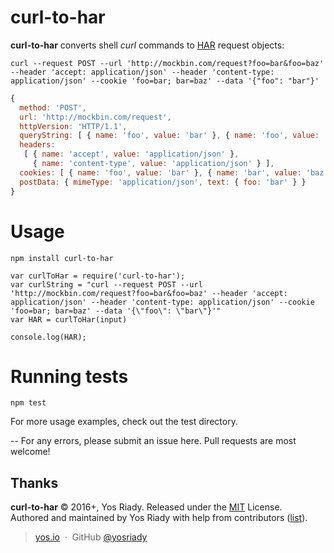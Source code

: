 # curl-to-har


**curl-to-har** converts shell *curl* commands to [HAR](http://www.softwareishard.com/blog/har-12-spec/#request) request objects:

``` curl
curl --request POST --url 'http://mockbin.com/request?foo=bar&foo=baz' --header 'accept: application/json' --header 'content-type: application/json' --cookie 'foo=bar; bar=baz' --data '{"foo": "bar"}'

```


``` js
{ 
  method: 'POST',
  url: 'http://mockbin.com/request',
  httpVersion: 'HTTP/1.1',
  queryString: [ { name: 'foo', value: 'bar' }, { name: 'foo', value: 'baz' } ],
  headers: 
   [ { name: 'accept', value: 'application/json' },
     { name: 'content-type', value: 'application/json' } ],
  cookies: [ { name: 'foo', value: 'bar' }, { name: 'bar', value: 'baz' } ],
  postData: { mimeType: 'application/json', text: { foo: 'bar' } } 
}
```

# Usage

```
npm install curl-to-har
```

```
var curlToHar = require('curl-to-har');
var curlString = "curl --request POST --url 'http://mockbin.com/request?foo=bar&foo=baz' --header 'accept: application/json' --header 'content-type: application/json' --cookie 'foo=bar; bar=baz' --data '{\"foo\": \"bar\"}'"
var HAR = curlToHar(input)

console.log(HAR);

```

# Running tests

```
npm test
```

For more usage examples, check out the test directory.

--
For any errors, please submit an issue here. Pull requests are most welcome!

## Thanks

**curl-to-har** © 2016+, Yos Riady. Released under the [MIT] License.<br>
Authored and maintained by Yos Riady with help from contributors ([list][contributors]).

> [yos.io](http://yos.io) &nbsp;&middot;&nbsp;
> GitHub [@yosriady](https://github.com/yosriady)

[MIT]: http://mit-license.org/
[contributors]: http://github.com/yosriady/curl-to-har/contributors
